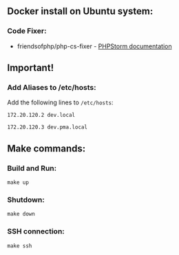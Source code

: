 ## Docker install on Ubuntu system:

### Code Fixer:
* friendsofphp/php-cs-fixer - [PHPStorm documentation](https://www.jetbrains.com/help/phpstorm/using-php-cs-fixer.html#installing-configuring-php-cs-fixer)

## Important!

### Add Aliases to /etc/hosts:
Add the following lines to `/etc/hosts`:
```console
172.20.120.2 dev.local
```
```console
172.20.120.3 dev.pma.local
```

## Make commands:

### Build and Run:
```console
make up
```

### Shutdown:
```console
make down
```

### SSH connection:
```console
make ssh
```